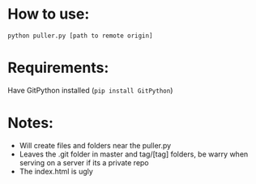 # How to use:

`python puller.py [path to remote origin]`

# Requirements:

Have GitPython installed (`pip install GitPython`)

# Notes:

* Will create files and folders near the puller.py
* Leaves the .git folder in master and tag/[tag] folders, be warry when serving on a server if its a private repo
* The index.html is ugly